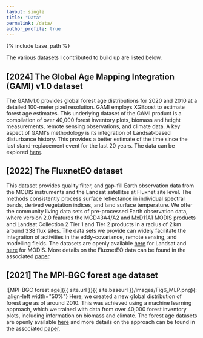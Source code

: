 ```yaml
---
layout: single
title: "Data"
permalink: /data/
author_profile: true
---
```


{% include base_path %}

The various datasets I contributed to build up are listed below.

## \[2024\] The Global Age Mapping Integration (GAMI) v1.0 dataset
The GAMv1.0 provides global forest age distributions for 2020 and 2010 at a detailed 100-meter pixel resolution. GAMI employs XGBoost to estimate forest age estimates. This underlying dataset of the GAMI product is a compilation of over 40,000 forest inventory plots, biomass and height measurements, remote sensing observations, and climate data. A key aspect of GAMI's methodology is its integration of Landsat-based disturbance history. This provides a better estimate of the time since the last stand-replacement event for the last 20 years. The data can be explored [here](https://besnardsim.users.earthengine.app/view/globalforestage).

## \[2022\] The FluxnetEO dataset
This dataset provides quality filter, and gap-fill Earth observation data from the MODIS instruments and the Landsat satellites at Fluxnet site level. The methods consistently process surface reflectance in individual spectral bands, derived vegetation indices, and land surface temperature. We offer the community living data sets of pre-processed Earth observation data, where version 2.0 features the MCD43A4/A2 and MxD11A1 MODIS products and Landsat Collection 2 Tier 1 and Tier 2 products in a radius of 2 km around 338 flux sites. The data sets we provide can widely facilitate the integration of activities in the eddy-covariance, remote sensing, and modelling fields. The datasets are openly available [here](https://meta.icos-cp.eu/collections/zuQuNbNKrRPDD2_i-KiPXV0-) for Landsat and [here](https://meta.icos-cp.eu/collections/mdtEHjyujUDsC9vgMv5eeH8B) for MODIS. More details on the FluxnetEO data can be found in the associated [paper](https://doi.org/10.5194/bg-19-2805-2022).

## \[2021\] The MPI-BGC forest age dataset
![MPI-BGC forest age]({{ site.url }}{{ site.baseurl }}/images/Fig6_MLP.png){: .align-left width="50%"}
Here, we created a new global distribution of forest age as of around 2010. This was achieved using a machine learning approach, which we trained with data from over 40,000 forest inventory plots, including information on biomass and climate. The forest age datasets are openly available [here](https://doi.org/10.17871/ForestAgeBGI.2021) and more details on the approach can be found in the associated [paper](https://doi.org/10.5194/essd-13-4881-2021).



